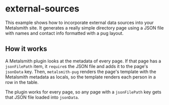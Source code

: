 # external-sources

This example shows how to incorporate external data sources into your Metalsmith site. It generates a really simple directory page using a JSON file with names and contact info formatted with a pug layout.



## How it works

A Metalsmith plugin looks at the metadata of every page. If that page has a `jsonFilePath` item, it `require`s the JSON file and adds it to the page's `jsonData` key. Then, `metalsmith-pug` renders the page's template with the Metalsmith metadata as locals, so the template renders each person in a row in the table.

The plugin works for every page, so any page with a `jsonFilePath` key gets that JSON file loaded into `jsonData`.
